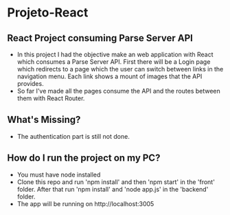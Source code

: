 # Projeto-React

## React Project consuming Parse Server API

- In this project I had the objective make an web application with React which consumes a Parse Server API. First there will be a Login page which redirects to a page which the user can switch between links in the navigation menu. Each link shows a mount of images that the API provides.
- So far I've made all the pages consume the API and the routes between them with React Router.

## What's Missing?
- The authentication part is still not done.

## How do I run the project on my PC?
- You must have node installed
- Clone this repo and run 'npm install' and then 'npm start' in the 'front' folder. After that run 'npm install' and 'node app.js' in the 'backend' folder.
- The app will be running on http://localhost:3005
